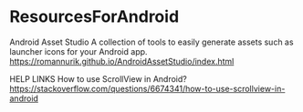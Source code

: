 # ResourcesForAndroid

Android Asset Studio
A collection of tools to easily generate assets such as launcher icons for your Android app.
https://romannurik.github.io/AndroidAssetStudio/index.html


HELP LINKS
How to use ScrollView in Android?
https://stackoverflow.com/questions/6674341/how-to-use-scrollview-in-android


